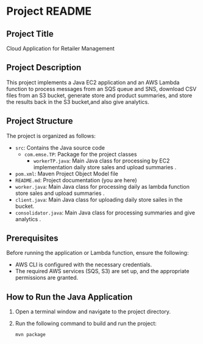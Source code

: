 # Project README

## Project Title

Cloud Application for Retailer Management

## Project Description

This project implements a Java EC2 application and an AWS Lambda function to process messages from an SQS queue and SNS, download CSV files from an S3 bucket, generate store and product summaries, and store the results back in the S3 bucket,and also give analytics.

## Project Structure

The project is organized as follows:

- `src`: Contains the Java source code
  - `com.emse.TP`: Package for the project classes
    - `workerTP.java`: Main Java class for processing by EC2 implementation daily store sales and upload summaries .
- `pom.xml`: Maven Project Object Model file
- `README.md`: Project documentation (you are here)
- `worker.java`: Main Java class for processing daily as lambda function store sales and upload summaries .
- `client.java`: Main Java class for uploading daily store sailes in the bucket.
- `consolidator.java`: Main Java class for processing summaries and give analytics .
## Prerequisites

Before running the application or Lambda function, ensure the following:

- AWS CLI is configured with the necessary credentials.
- The required AWS services (SQS, S3) are set up, and the appropriate permissions are granted.

## How to Run the Java Application

1. Open a terminal window and navigate to the project directory.
2. Run the following command to build and run the project:

   ```bash
   mvn package
  
